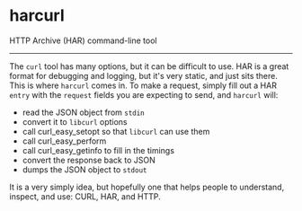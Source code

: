 harcurl
========

HTTP Archive (HAR) command-line tool

--------

The `curl` tool has many options, but it can be difficult to use. HAR is a great format
for debugging and logging, but it's very static, and just sits there. This is where
`harcurl` comes in. To make a request, simply fill out a HAR `entry` with the
`request` fields you are expecting to send, and `harcurl` will:

 * read the JSON object from `stdin`
 * convert it to `libcurl` options
 * call curl_easy_setopt so that `libcurl` can use them
 * call curl_easy_perform
 * call curl_easy_getinfo to fill in the timings
 * convert the response back to JSON
 * dumps the JSON object to `stdout`

It is a very simply idea, but hopefully one that helps people to
understand, inspect, and use: CURL, HAR, and HTTP.
